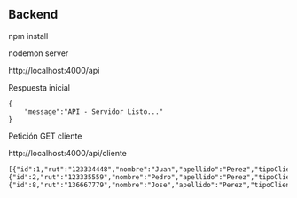 ## Backend

npm install

nodemon server

http://localhost:4000/api

Respuesta inicial
```
{
    "message":"API - Servidor Listo..."
}
```

Petición GET cliente

http://localhost:4000/api/cliente

```
[{"id":1,"rut":"123334448","nombre":"Juan","apellido":"Perez","tipoCliente":"Normal","estado":0},{"id":2,"rut":"123335559","nombre":"Pedro","apellido":"Perez","tipoCliente":"Alto","estado":1},{"id":8,"rut":"136667779","nombre":"Jose","apellido":"Perez","tipoCliente":"Medio","estado":1}]
```
